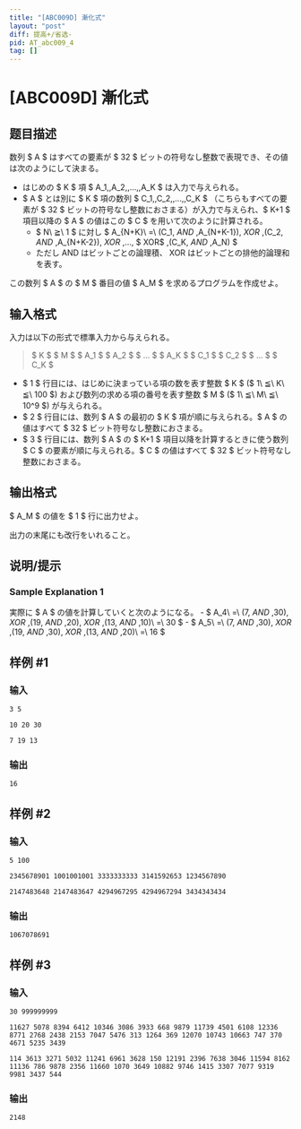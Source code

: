 ```yaml
---
title: "[ABC009D] 漸化式"
layout: "post"
diff: 提高+/省选-
pid: AT_abc009_4
tag: []
---
```


# [ABC009D] 漸化式

## 题目描述

[problemUrl]: https://atcoder.jp/contests/abc009/tasks/abc009_4

数列 $ A $ はすべての要素が $ 32 $ ビットの符号なし整数で表現でき、その値は次のようにして決まる。

- はじめの $ K $ 項 $ A_1,\,A_2,\,...,\,A_K $ は入力で与えられる。
- $ A $ とは別に $ K $ 項の数列 $ C_1,\,C_2,\,...,\,C_K $ （こちらもすべての要素が $ 32 $ ビットの符号なし整数におさまる）が入力で与えられ、$ K+1 $ 項目以降の $ A $ の値はこの $ C $ を用いて次のように計算される。 
  - $ N\ ≧\ 1 $ に対し $ A_{N+K}\ =\ (C_1\, $AND$ \,A_{N+K-1})\, $XOR$ \,(C_2\, $AND$ \,A_{N+K-2})\, $XOR$ \,...\, $ XOR$ \,(C_K\, $AND$ \,A_N) $
  - ただし AND はビットごとの論理積、 XOR はビットごとの排他的論理和を表す。

この数列 $ A $ の $ M $ 番目の値 $ A_M $ を求めるプログラムを作成せよ。

## 输入格式

入力は以下の形式で標準入力から与えられる。

> $ K $ $ M $ $ A_1 $ $ A_2 $ $ ... $ $ A_K $ $ C_1 $ $ C_2 $ $ ... $ $ C_K $

- $ 1 $ 行目には、はじめに決まっている項の数を表す整数 $ K $ ($ 1\ ≦\ K\ ≦\ 100 $) および数列の求める項の番号を表す整数 $ M $ ($ 1\ ≦\ M\ ≦\ 10^9 $) が与えられる。
- $ 2 $ 行目には、数列 $ A $ の最初の $ K $ 項が順に与えられる。$ A $ の値はすべて $ 32 $ ビット符号なし整数におさまる。
- $ 3 $ 行目には、数列 $ A $ の $ K+1 $ 項目以降を計算するときに使う数列 $ C $ の要素が順に与えられる。$ C $ の値はすべて $ 32 $ ビット符号なし整数におさまる。

## 输出格式

$ A_M $ の値を $ 1 $ 行に出力せよ。

出力の末尾にも改行をいれること。

## 说明/提示

### Sample Explanation 1

実際に $ A $ の値を計算していくと次のようになる。 - $ A_4\ =\ (7\, $AND$ \,30)\, $XOR$ \,(19\, $AND$ \,20)\, $XOR$ \,(13\, $AND$ \,10)\ =\ 30 $ - $ A_5\ =\ (7\, $AND$ \,30)\, $XOR$ \,(19\, $AND$ \,30)\, $XOR$ \,(13\, $AND$ \,20)\ =\ 16 $

## 样例 #1

### 输入

```
3 5
10 20 30
7 19 13
```

### 输出

```
16
```

## 样例 #2

### 输入

```
5 100
2345678901 1001001001 3333333333 3141592653 1234567890
2147483648 2147483647 4294967295 4294967294 3434343434
```

### 输出

```
1067078691
```

## 样例 #3

### 输入

```
30 999999999
11627 5078 8394 6412 10346 3086 3933 668 9879 11739 4501 6108 12336 8771 2768 2438 2153 7047 5476 313 1264 369 12070 10743 10663 747 370 4671 5235 3439
114 3613 3271 5032 11241 6961 3628 150 12191 2396 7638 3046 11594 8162 11136 786 9878 2356 11660 1070 3649 10882 9746 1415 3307 7077 9319 9981 3437 544
```

### 输出

```
2148
```

